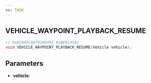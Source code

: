 ```yaml
---
ns: TASK
---
```

## VEHICLE_WAYPOINT_PLAYBACK_RESUME

```c
// 0xDC04FCAA7839D492 0xBEB14C82
void VEHICLE_WAYPOINT_PLAYBACK_RESUME(Vehicle vehicle);
```


## Parameters
* **vehicle**: 

